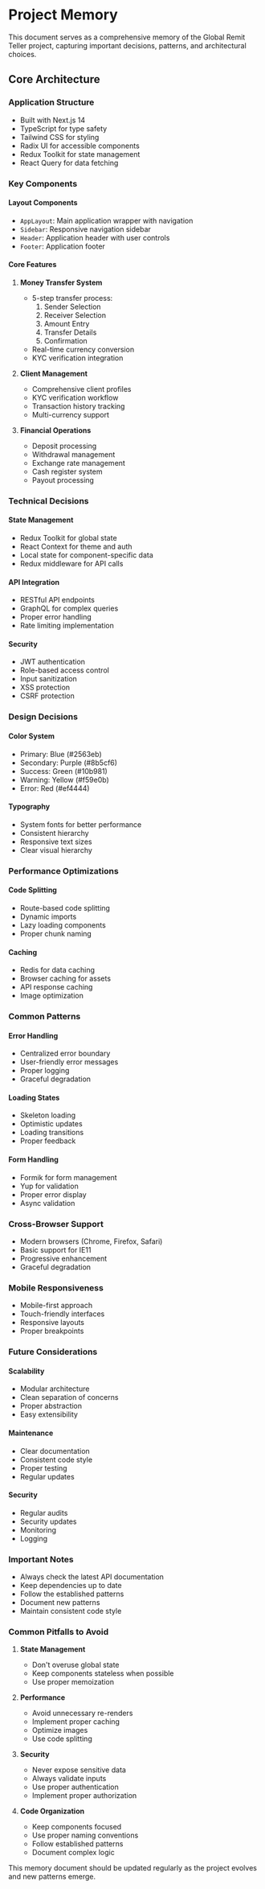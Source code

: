 # Project Memory

This document serves as a comprehensive memory of the Global Remit Teller project, capturing important decisions, patterns, and architectural choices.

## Core Architecture

### Application Structure
- Built with Next.js 14
- TypeScript for type safety
- Tailwind CSS for styling
- Radix UI for accessible components
- Redux Toolkit for state management
- React Query for data fetching

### Key Components

#### Layout Components
- `AppLayout`: Main application wrapper with navigation
- `Sidebar`: Responsive navigation sidebar
- `Header`: Application header with user controls
- `Footer`: Application footer

#### Core Features
1. **Money Transfer System**
   - 5-step transfer process:
     1. Sender Selection
     2. Receiver Selection
     3. Amount Entry
     4. Transfer Details
     5. Confirmation
   - Real-time currency conversion
   - KYC verification integration

2. **Client Management**
   - Comprehensive client profiles
   - KYC verification workflow
   - Transaction history tracking
   - Multi-currency support

3. **Financial Operations**
   - Deposit processing
   - Withdrawal management
   - Exchange rate management
   - Cash register system
   - Payout processing

### Technical Decisions

#### State Management
- Redux Toolkit for global state
- React Context for theme and auth
- Local state for component-specific data
- Redux middleware for API calls

#### API Integration
- RESTful API endpoints
- GraphQL for complex queries
- Proper error handling
- Rate limiting implementation

#### Security
- JWT authentication
- Role-based access control
- Input sanitization
- XSS protection
- CSRF protection

### Design Decisions

#### Color System
- Primary: Blue (#2563eb)
- Secondary: Purple (#8b5cf6)
- Success: Green (#10b981)
- Warning: Yellow (#f59e0b)
- Error: Red (#ef4444)

#### Typography
- System fonts for better performance
- Consistent hierarchy
- Responsive text sizes
- Clear visual hierarchy

### Performance Optimizations

#### Code Splitting
- Route-based code splitting
- Dynamic imports
- Lazy loading components
- Proper chunk naming

#### Caching
- Redis for data caching
- Browser caching for assets
- API response caching
- Image optimization

### Common Patterns

#### Error Handling
- Centralized error boundary
- User-friendly error messages
- Proper logging
- Graceful degradation

#### Loading States
- Skeleton loading
- Optimistic updates
- Loading transitions
- Proper feedback

#### Form Handling
- Formik for form management
- Yup for validation
- Proper error display
- Async validation

### Cross-Browser Support
- Modern browsers (Chrome, Firefox, Safari)
- Basic support for IE11
- Progressive enhancement
- Graceful degradation

### Mobile Responsiveness
- Mobile-first approach
- Touch-friendly interfaces
- Responsive layouts
- Proper breakpoints

### Future Considerations

#### Scalability
- Modular architecture
- Clean separation of concerns
- Proper abstraction
- Easy extensibility

#### Maintenance
- Clear documentation
- Consistent code style
- Proper testing
- Regular updates

#### Security
- Regular audits
- Security updates
- Monitoring
- Logging

### Important Notes
- Always check the latest API documentation
- Keep dependencies up to date
- Follow the established patterns
- Document new patterns
- Maintain consistent code style

### Common Pitfalls to Avoid
1. **State Management**
   - Don't overuse global state
   - Keep components stateless when possible
   - Use proper memoization

2. **Performance**
   - Avoid unnecessary re-renders
   - Implement proper caching
   - Optimize images
   - Use code splitting

3. **Security**
   - Never expose sensitive data
   - Always validate inputs
   - Use proper authentication
   - Implement proper authorization

4. **Code Organization**
   - Keep components focused
   - Use proper naming conventions
   - Follow established patterns
   - Document complex logic

This memory document should be updated regularly as the project evolves and new patterns emerge.
